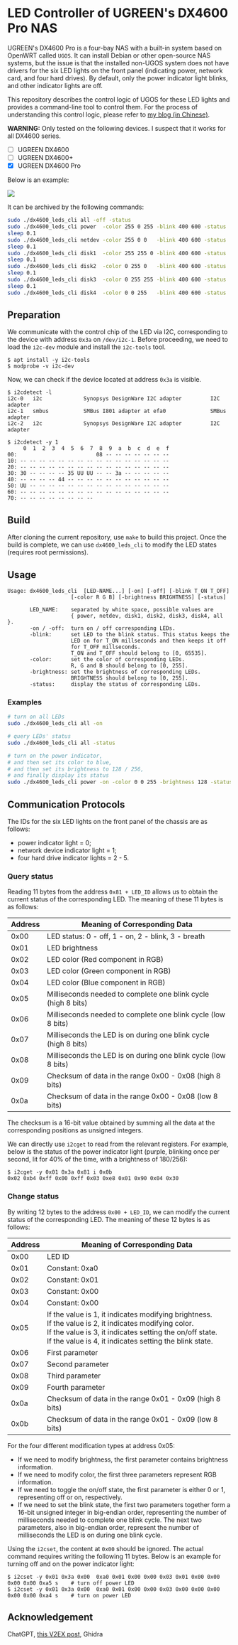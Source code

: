 LED Controller of UGREEN's DX4600 Pro NAS
==

UGREEN's DX4600 Pro is a four-bay NAS with a built-in system based on OpenWRT called `UGOS`. It can install Debian or other open-source NAS systems, but the issue is that the installed non-UGOS system does not have drivers for the six LED lights on the front panel (indicating power, network card, and four hard drives). By default, only the power indicator light blinks, and other indicator lights are off.

This repository describes the control logic of UGOS for these LED lights and provides a command-line tool to control them. For the process of understanding this control logic, please refer to [my blog (in Chinese)](https://blog.miskcoo.com/2024/05/ugreen-dx4600-pro-led-controller).

**WARNING:** Only tested on the following devices. I suspect that it works for all DX4600 series.

- [ ] UGREEN DX4600
- [ ] UGREEN DX4600+
- [x] UGREEN DX4600 Pro

Below is an example:

![](https://blog.miskcoo.com/assets/images/dx4600-pro-leds.gif)

It can be archived by the following commands:
```bash
sudo ./dx4600_leds_cli all -off -status
sudo ./dx4600_leds_cli power  -color 255 0 255 -blink 400 600 -status
sleep 0.1
sudo ./dx4600_leds_cli netdev -color 255 0 0   -blink 400 600 -status
sleep 0.1
sudo ./dx4600_leds_cli disk1  -color 255 255 0 -blink 400 600 -status
sleep 0.1
sudo ./dx4600_leds_cli disk2  -color 0 255 0   -blink 400 600 -status
sleep 0.1
sudo ./dx4600_leds_cli disk3  -color 0 255 255 -blink 400 600 -status
sleep 0.1
sudo ./dx4600_leds_cli disk4  -color 0 0 255   -blink 400 600 -status
```

## Preparation

We communicate with the control chip of the LED via I2C, corresponding to the device with address `0x3a` on `/dev/i2c-1`. Before proceeding, we need to load the `i2c-dev` module and install the `i2c-tools` tool.

```
$ apt install -y i2c-tools
$ modprobe -v i2c-dev
```

Now, we can check if the device located at address `0x3a` is visible.

```
$ i2cdetect -l
i2c-0   i2c             Synopsys DesignWare I2C adapter         I2C adapter
i2c-1   smbus           SMBus I801 adapter at efa0              SMBus adapter
i2c-2   i2c             Synopsys DesignWare I2C adapter         I2C adapter

$ i2cdetect -y 1
     0  1  2  3  4  5  6  7  8  9  a  b  c  d  e  f
00:                         08 -- -- -- -- -- -- --
10: -- -- -- -- -- -- -- -- -- -- -- -- -- -- -- --
20: -- -- -- -- -- -- -- -- -- -- -- -- -- -- -- --
30: 30 -- -- -- -- 35 UU UU -- -- 3a -- -- -- -- --
40: -- -- -- -- 44 -- -- -- -- -- -- -- -- -- -- --
50: UU -- -- -- -- -- -- -- -- -- -- -- -- -- -- --
60: -- -- -- -- -- -- -- -- -- -- -- -- -- -- -- --
70: -- -- -- -- -- -- -- --
```

## Build

After cloning the current repository, use `make` to build this project. Once the build is complete, we can use `dx4600_leds_cli` to modify the LED states (requires root permissions).

## Usage

```
Usage: dx4600_leds_cli  [LED-NAME...] [-on] [-off] [-blink T_ON T_OFF]
                    [-color R G B] [-brightness BRIGHTNESS] [-status]

       LED_NAME:    separated by white space, possible values are
                    { power, netdev, disk1, disk2, disk3, disk4, all }.
       -on / -off:  turn on / off corresponding LEDs.
       -blink:      set LED to the blink status. This status keeps the
                    LED on for T_ON millseconds and then keeps it off
                    for T_OFF millseconds.
                    T_ON and T_OFF should belong to [0, 65535].
       -color:      set the color of corresponding LEDs.
                    R, G and B should belong to [0, 255].
       -brightness: set the brightness of corresponding LEDs.
                    BRIGHTNESS should belong to [0, 255].
       -status:     display the status of corresponding LEDs.
```

### Examples

```bash
# turn on all LEDs
sudo ./dx4600_leds_cli all -on

# query LEDs' status
sudo ./dx4600_leds_cli all -status

# turn on the power indicator,
# and then set its color to blue,
# and then set its brightness to 128 / 256,
# and finally display its status
sudo ./dx4600_leds_cli power -on -color 0 0 255 -brightness 128 -status
```

## Communication Protocols

The IDs for the six LED lights on the front panel of the chassis are as follows: 

- power indicator light = 0;
- network device indicator light = 1;
- four hard drive indicator lights = 2 - 5.

### Query status

Reading 11 bytes from the address `0x81 + LED_ID` allows us to obtain the current status of the corresponding LED. The meaning of these 11 bytes is as follows:

| Address | Meaning of Corresponding Data |
|---------|--------------------------------|
| 0x00    | LED status: 0 - off, 1 - on, 2 - blink, 3 - breath |
| 0x01    | LED brightness |
| 0x02    | LED color (Red component in RGB) |
| 0x03    | LED color (Green component in RGB) |
| 0x04    | LED color (Blue component in RGB) |
| 0x05    | Milliseconds needed to complete one blink cycle (high 8 bits) |
| 0x06    | Milliseconds needed to complete one blink cycle (low 8 bits) |
| 0x07    | Milliseconds the LED is on during one blink cycle (high 8 bits) |
| 0x08    | Milliseconds the LED is on during one blink cycle (low 8 bits) |
| 0x09    | Checksum of data in the range 0x00 - 0x08 (high 8 bits) |
| 0x0a    | Checksum of data in the range 0x00 - 0x08 (low 8 bits) |

The checksum is a 16-bit value obtained by summing all the data at the corresponding positions as unsigned integers.

We can directly use `i2cget` to read from the relevant registers. For example, below is the status of the power indicator light (purple, blinking once per second, lit for 40% of the time, with a brightness of 180/256):

```
$ i2cget -y 0x01 0x3a 0x81 i 0x0b
0x02 0xb4 0xff 0x00 0xff 0x03 0xe8 0x01 0x90 0x04 0x30
```

### Change status

By writing 12 bytes to the address `0x00 + LED_ID`, we can modify the current status of the corresponding LED. The meaning of these 12 bytes is as follows:

| Address | Meaning of Corresponding Data |
|---------|--------------------------------|
| 0x00    | LED ID |
| 0x01    | Constant: 0xa0 |
| 0x02    | Constant: 0x01 |
| 0x03    | Constant: 0x00 |
| 0x04    | Constant: 0x00 |
| 0x05    | If the value is 1, it indicates modifying brightness. <br/>If the value is 2, it indicates modifying color. <br/>If the value is 3, it indicates setting the on/off state.<br/>If the value is 4, it indicates setting the blink state. |
| 0x06    | First parameter |
| 0x07    | Second parameter |
| 0x08    | Third parameter |
| 0x09    | Fourth parameter |
| 0x0a    | Checksum of data in the range 0x01 - 0x09 (high 8 bits) |
| 0x0b    | Checksum of data in the range 0x01 - 0x09 (low 8 bits) |

For the four different modification types at address 0x05:

- If we need to modify brightness, the first parameter contains brightness information.
- If we need to modify color, the first three parameters represent RGB information.
- If we need to toggle the on/off state, the first parameter is either 0 or 1, representing off or on, respectively.
- If we need to set the blink state, the first two parameters together form a 16-bit unsigned integer in big-endian order, representing the number of milliseconds needed to complete one blink cycle. The next two parameters, also in big-endian order, represent the number of milliseconds the LED is on during one blink cycle.

Using the `i2cset`, the content at `0x00` should be ignored. The actual command requires writing the following 11 bytes. Below is an example for turning off and on the power indicator light:

```
$ i2cset -y 0x01 0x3a 0x00  0xa0 0x01 0x00 0x00 0x03 0x01 0x00 0x00 0x00 0x00 0xa5 s    # turn off power LED
$ i2cset -y 0x01 0x3a 0x00  0xa0 0x01 0x00 0x00 0x03 0x00 0x00 0x00 0x00 0x00 0xa4 s    # turn on power LED
```

## Acknowledgement

ChatGPT, [this V2EX post](https://fast.v2ex.com/t/991429), Ghidra 

